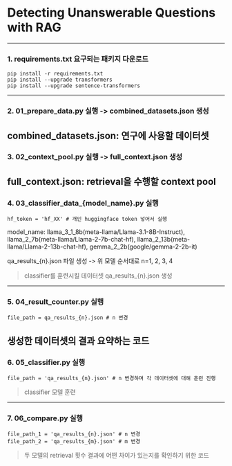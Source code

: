 # Detecting Unanswerable Questions with RAG
---
### 1. requirements.txt 요구되는 패키지 다운로드

```
pip install -r requirements.txt
pip install --upgrade transformers
pip install --upgrade sentence-transformers
```
---
### 2. 01_prepare_data.py 실행 -> combined_datasets.json 생성

combined_datasets.json: 연구에 사용할 데이터셋
---
### 3. 02_context_pool.py 실행 -> full_context.json 생성

full_context.json: retrieval을 수행할 context pool
---
### 4. 03_classifier_data_{model_name}.py 실행

```
hf_token = 'hf_XX' # 개인 huggingface token 넣어서 실행
```

model_name: llama_3_1_8b(meta-llama/Llama-3.1-8B-Instruct), llama_2_7b(meta-llama/Llama-2-7b-chat-hf), llama_2_13b(meta-llama/Llama-2-13b-chat-hf), gemma_2_2b(google/gemma-2-2b-it)

qa_results_{n}.json 파일 생성 -> 위 모델 순서대로 n=1, 2, 3, 4

> classifier를 훈련시킬 데이터셋 qa_results_{n}.json 생성
---
### 5. 04_result_counter.py 실행

```
file_path = qa_results_{n}.json # n 변경
```

생성한 데이터셋의 결과 요약하는 코드
---
### 6. 05_classifier.py 실행

```
file_path = 'qa_results_{n}.json' # n 변경하며 각 데이터셋에 대해 훈련 진행
```

> classifier 모델 훈련
---
### 7. 06_compare.py 실행

```
file_path_1 = 'qa_results_{n}.json' # n 변경
file_path_2 = 'qa_results_{m}.json' # m 변경
```

> 두 모델의 retrieval 횟수 결과에 어떤 차이가 있는지를 확인하기 위한 코드